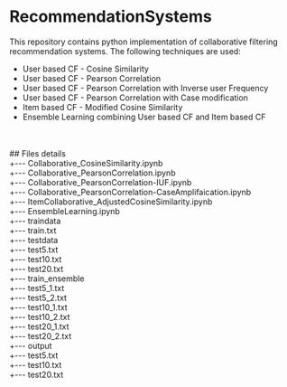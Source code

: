 # RecommendationSystems
<p>
This repository contains python implementation of collaborative filtering recommendation systems. The following techniques are used:
<ul>
  <li>User based CF - Cosine Similarity</li>
  <li>User based CF - Pearson Correlation</li>
  <li>User based CF - Pearson Correlation with Inverse user Frequency</li>
  <li>User based CF - Pearson Correlation with Case modification</li>
  <li>Item based CF - Modified Cosine Similarity</li>
  <li>Ensemble Learning combining User based CF and Item based CF</li>
</ul>
<br><br>
## Files details <br>
  <t>+--- Collaborative_CosineSimilarity.ipynb<br>
  <t>+--- Collaborative_PearsonCorrelation.ipynb<br>
  <t>+--- Collaborative_PearsonCorrelation-IUF.ipynb<br>
  <t>+--- Collaborative_PearsonCorrelation-CaseAmplifaication.ipynb<br>
  <t>+--- ItemCollaborative_AdjustedCosineSimilarity.ipynb<br>
  <t>+--- EnsembleLearning.ipynb<br>
  <t>+--- traindata<br>
    <t><t>+--- train.txt<br>
  <t>+--- testdata<br>
    <t><t>+--- test5.txt<br>
    <t><t>+--- test10.txt<br>
    <t><t>+--- test20.txt<br>
  <t>+--- train_ensemble<br>
    <t><t>+--- test5_1.txt<br>
    <t><t>+--- test5_2.txt<br>
    <t><t>+--- test10_1.txt<br>
    <t><t>+--- test10_2.txt<br>
    <t><t>+--- test20_1.txt<br>
    <t><t>+--- test20_2.txt<br>
  <t>+--- output<br>
    <t><t>+--- test5.txt<br>
    <t><t>+--- test10.txt<br>
    <t><t>+--- test20.txt<br>
